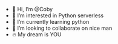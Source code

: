 - 👋 Hi, I’m @Coby
- 👀 I’m interested in Python serverless
- 🌱 I’m currently learning python
- 💞️ I’m looking to collaborate on nice man
- 🔥 My dream is YOU

<!---
Coby-Classu/Coby-Classu is a ✨ special ✨ repository because its `README.md` (this file) appears on your GitHub profile.
You can click the Preview link to take a look at your changes.
--->
